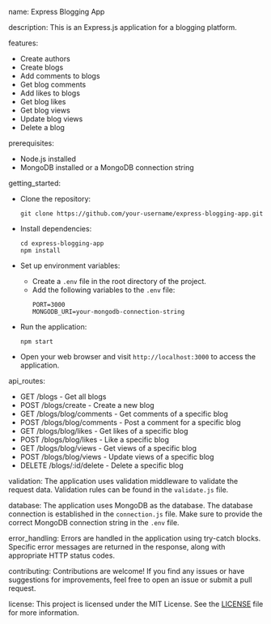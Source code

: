 name: Express Blogging App

description: This is an Express.js application for a blogging platform.

features:
  - Create authors
  - Create blogs
  - Add comments to blogs
  - Get blog comments
  - Add likes to blogs
  - Get blog likes
  - Get blog views
  - Update blog views
  - Delete a blog

prerequisites:
  - Node.js installed
  - MongoDB installed or a MongoDB connection string

getting_started:
  - Clone the repository:
    ```
    git clone https://github.com/your-username/express-blogging-app.git
    ```

  - Install dependencies:
    ```
    cd express-blogging-app
    npm install
    ```

  - Set up environment variables:
    - Create a `.env` file in the root directory of the project.
    - Add the following variables to the `.env` file:
      ```
      PORT=3000
      MONGODB_URI=your-mongodb-connection-string
      ```

  - Run the application:
    ```
    npm start
    ```

  - Open your web browser and visit `http://localhost:3000` to access the application.

api_routes:
  - GET /blogs - Get all blogs
  - POST /blogs/create - Create a new blog
  - GET /blogs/blog/comments - Get comments of a specific blog
  - POST /blogs/blog/comments - Post a comment for a specific blog
  - GET /blogs/blog/likes - Get likes of a specific blog
  - POST /blogs/blog/likes - Like a specific blog
  - GET /blogs/blog/views - Get views of a specific blog
  - POST /blogs/blog/views - Update views of a specific blog
  - DELETE /blogs/:id/delete - Delete a specific blog

validation: The application uses validation middleware to validate the request data. Validation rules can be found in the `validate.js` file.

database: The application uses MongoDB as the database. The database connection is established in the `connection.js` file. Make sure to provide the correct MongoDB connection string in the `.env` file.

error_handling: Errors are handled in the application using try-catch blocks. Specific error messages are returned in the response, along with appropriate HTTP status codes.

contributing: Contributions are welcome! If you find any issues or have suggestions for improvements, feel free to open an issue or submit a pull request.

license: This project is licensed under the MIT License. See the [LICENSE](LICENSE) file for more information.
